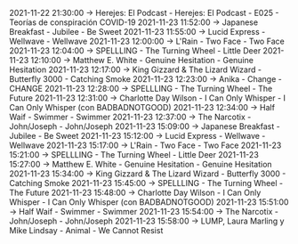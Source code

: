 2021-11-22 21:30:00 -> Herejes: El Podcast - Herejes: El Podcast - E025 - Teorías de conspiración COVID-19
2021-11-23 11:52:00 -> Japanese Breakfast - Jubilee - Be Sweet
2021-11-23 11:55:00 -> Lucid Express - Wellwave - Wellwave
2021-11-23 12:00:00 -> L'Rain - Two Face - Two Face
2021-11-23 12:04:00 -> SPELLLING - The Turning Wheel - Little Deer
2021-11-23 12:10:00 -> Matthew E. White - Genuine Hesitation - Genuine Hesitation
2021-11-23 12:17:00 -> King Gizzard & The Lizard Wizard - Butterfly 3000 - Catching Smoke
2021-11-23 12:23:00 -> Anika - Change - CHANGE
2021-11-23 12:28:00 -> SPELLLING - The Turning Wheel - The Future
2021-11-23 12:31:00 -> Charlotte Day Wilson - I Can Only Whisper - I Can Only Whisper (con BADBADNOTGOOD)
2021-11-23 12:34:00 -> Half Waif - Swimmer - Swimmer
2021-11-23 12:37:00 -> The Narcotix - John/Joseph - John/Joseph
2021-11-23 15:09:00 -> Japanese Breakfast - Jubilee - Be Sweet
2021-11-23 15:12:00 -> Lucid Express - Wellwave - Wellwave
2021-11-23 15:17:00 -> L'Rain - Two Face - Two Face
2021-11-23 15:21:00 -> SPELLLING - The Turning Wheel - Little Deer
2021-11-23 15:27:00 -> Matthew E. White - Genuine Hesitation - Genuine Hesitation
2021-11-23 15:34:00 -> King Gizzard & The Lizard Wizard - Butterfly 3000 - Catching Smoke
2021-11-23 15:45:00 -> SPELLLING - The Turning Wheel - The Future
2021-11-23 15:48:00 -> Charlotte Day Wilson - I Can Only Whisper - I Can Only Whisper (con BADBADNOTGOOD)
2021-11-23 15:51:00 -> Half Waif - Swimmer - Swimmer
2021-11-23 15:54:00 -> The Narcotix - John/Joseph - John/Joseph
2021-11-23 15:58:00 -> LUMP, Laura Marling y Mike Lindsay - Animal - We Cannot Resist
